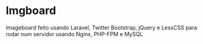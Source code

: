 Imgboard
========
Imageboard feito usando Laravel, Twitter Bootstrap, jQuery e LessCSS para rodar num servidor usando Nginx, PHP-FPM e MySQL